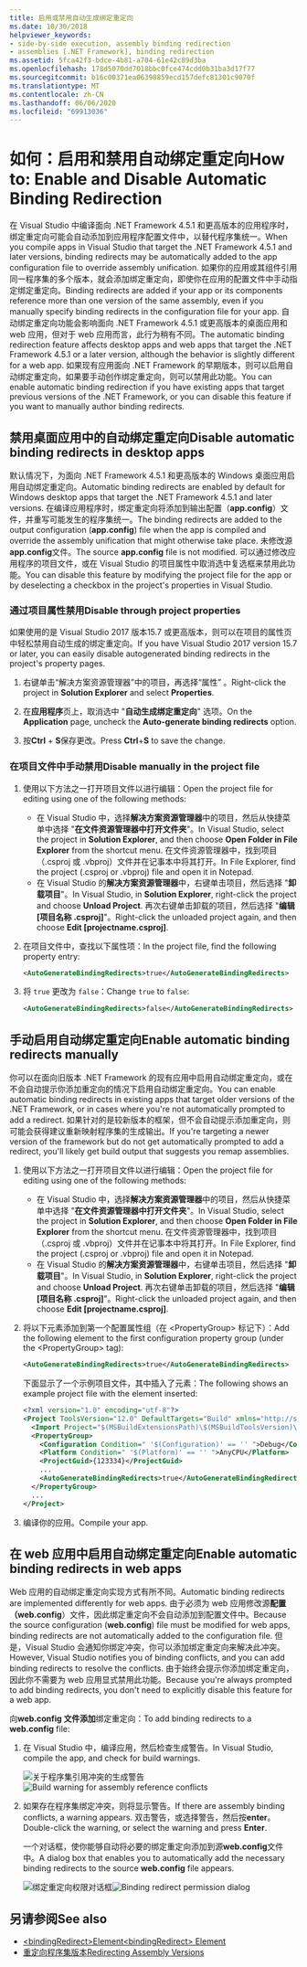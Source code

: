 ```yaml
---
title: 启用或禁用自动生成绑定重定向
ms.date: 10/30/2018
helpviewer_keywords:
- side-by-side execution, assembly binding redirection
- assemblies [.NET Framework], binding redirection
ms.assetid: 5fca42f3-bdce-4b81-a704-61e42c89d3ba
ms.openlocfilehash: 178d5070dd7018bbc0fce474cdd0b31ba3d17f77
ms.sourcegitcommit: b16c00371ea06398859ecd157defc81301c9070f
ms.translationtype: MT
ms.contentlocale: zh-CN
ms.lasthandoff: 06/06/2020
ms.locfileid: "69913036"
---
```

# <a name="how-to-enable-and-disable-automatic-binding-redirection"></a><span data-ttu-id="56556-102">如何：启用和禁用自动绑定重定向</span><span class="sxs-lookup"><span data-stu-id="56556-102">How to: Enable and Disable Automatic Binding Redirection</span></span>

<span data-ttu-id="56556-103">在 Visual Studio 中编译面向 .NET Framework 4.5.1 和更高版本的应用程序时，绑定重定向可能会自动添加到应用程序配置文件中，以替代程序集统一。</span><span class="sxs-lookup"><span data-stu-id="56556-103">When you compile apps in Visual Studio that target the .NET Framework 4.5.1 and later versions, binding redirects may be automatically added to the app configuration file to override assembly unification.</span></span> <span data-ttu-id="56556-104">如果你的应用或其组件引用同一程序集的多个版本，就会添加绑定重定向，即使你在应用的配置文件中手动指定绑定重定向。</span><span class="sxs-lookup"><span data-stu-id="56556-104">Binding redirects are added if your app or its components reference more than one version of the same assembly, even if you manually specify binding redirects in the configuration file for your app.</span></span> <span data-ttu-id="56556-105">自动绑定重定向功能会影响面向 .NET Framework 4.5.1 或更高版本的桌面应用和 web 应用，但对于 web 应用而言，此行为稍有不同。</span><span class="sxs-lookup"><span data-stu-id="56556-105">The automatic binding redirection feature affects desktop apps and web apps that target the .NET Framework 4.5.1 or a later version, although the behavior is slightly different for a web app.</span></span> <span data-ttu-id="56556-106">如果现有应用面向 .NET Framework 的早期版本，则可以启用自动绑定重定向，如果要手动创作绑定重定向，则可以禁用此功能。</span><span class="sxs-lookup"><span data-stu-id="56556-106">You can enable automatic binding redirection if you have existing apps that target previous versions of the .NET Framework, or you can disable this feature if you want to manually author binding redirects.</span></span>

## <a name="disable-automatic-binding-redirects-in-desktop-apps"></a><span data-ttu-id="56556-107">禁用桌面应用中的自动绑定重定向</span><span class="sxs-lookup"><span data-stu-id="56556-107">Disable automatic binding redirects in desktop apps</span></span>

<span data-ttu-id="56556-108">默认情况下，为面向 .NET Framework 4.5.1 和更高版本的 Windows 桌面应用启用自动绑定重定向。</span><span class="sxs-lookup"><span data-stu-id="56556-108">Automatic binding redirects are enabled by default for Windows desktop apps that target the .NET Framework 4.5.1 and later versions.</span></span> <span data-ttu-id="56556-109">在编译应用程序时，绑定重定向将添加到输出配置（**app.config**）文件，并重写可能发生的程序集统一。</span><span class="sxs-lookup"><span data-stu-id="56556-109">The binding redirects are added to the output configuration (**app.config**) file when the app is compiled and override the assembly unification that might otherwise take place.</span></span> <span data-ttu-id="56556-110">未修改源**app.config**文件。</span><span class="sxs-lookup"><span data-stu-id="56556-110">The source **app.config** file is not modified.</span></span> <span data-ttu-id="56556-111">可以通过修改应用程序的项目文件，或在 Visual Studio 的项目属性中取消选中复选框来禁用此功能。</span><span class="sxs-lookup"><span data-stu-id="56556-111">You can disable this feature by modifying the project file for the app or by deselecting a checkbox in the project's properties in Visual Studio.</span></span>

### <a name="disable-through-project-properties"></a><span data-ttu-id="56556-112">通过项目属性禁用</span><span class="sxs-lookup"><span data-stu-id="56556-112">Disable through project properties</span></span>

<span data-ttu-id="56556-113">如果使用的是 Visual Studio 2017 版本15.7 或更高版本，则可以在项目的属性页中轻松禁用自动生成的绑定重定向。</span><span class="sxs-lookup"><span data-stu-id="56556-113">If you have Visual Studio 2017 version 15.7 or later, you can easily disable autogenerated binding redirects in the project's property pages.</span></span>

1. <span data-ttu-id="56556-114">右键单击“解决方案资源管理器”中的项目，再选择“属性”   。</span><span class="sxs-lookup"><span data-stu-id="56556-114">Right-click the project in **Solution Explorer** and select **Properties**.</span></span>

2. <span data-ttu-id="56556-115">在**应用程序**页上，取消选中 "**自动生成绑定重定向**" 选项。</span><span class="sxs-lookup"><span data-stu-id="56556-115">On the **Application** page, uncheck the **Auto-generate binding redirects** option.</span></span>

3. <span data-ttu-id="56556-116">按**Ctrl** + **S**保存更改。</span><span class="sxs-lookup"><span data-stu-id="56556-116">Press **Ctrl**+**S** to save the change.</span></span>

### <a name="disable-manually-in-the-project-file"></a><span data-ttu-id="56556-117">在项目文件中手动禁用</span><span class="sxs-lookup"><span data-stu-id="56556-117">Disable manually in the project file</span></span>

1. <span data-ttu-id="56556-118">使用以下方法之一打开项目文件以进行编辑：</span><span class="sxs-lookup"><span data-stu-id="56556-118">Open the project file for editing using one of the following methods:</span></span>

   - <span data-ttu-id="56556-119">在 Visual Studio 中，选择**解决方案资源管理器**中的项目，然后从快捷菜单中选择 "**在文件资源管理器中打开文件夹**"。</span><span class="sxs-lookup"><span data-stu-id="56556-119">In Visual Studio, select the project in **Solution Explorer**, and then choose **Open Folder in File Explorer** from the shortcut menu.</span></span> <span data-ttu-id="56556-120">在文件资源管理器中，找到项目（.csproj 或 .vbproj）文件并在记事本中将其打开。</span><span class="sxs-lookup"><span data-stu-id="56556-120">In File Explorer, find the project (.csproj or .vbproj) file and open it in Notepad.</span></span>
   - <span data-ttu-id="56556-121">在 Visual Studio 的**解决方案资源管理器**中，右键单击项目，然后选择 "**卸载项目**"。</span><span class="sxs-lookup"><span data-stu-id="56556-121">In Visual Studio, in **Solution Explorer**, right-click the project and choose **Unload Project**.</span></span> <span data-ttu-id="56556-122">再次右键单击卸载的项目，然后选择 "**编辑 [项目名称 .csproj]**"。</span><span class="sxs-lookup"><span data-stu-id="56556-122">Right-click the unloaded project again, and then choose **Edit [projectname.csproj]**.</span></span>

2. <span data-ttu-id="56556-123">在项目文件中，查找以下属性项：</span><span class="sxs-lookup"><span data-stu-id="56556-123">In the project file, find the following property entry:</span></span>

   ```xml
   <AutoGenerateBindingRedirects>true</AutoGenerateBindingRedirects>
   ```

3. <span data-ttu-id="56556-124">将 `true` 更改为 `false`：</span><span class="sxs-lookup"><span data-stu-id="56556-124">Change `true` to `false`:</span></span>

   ```xml
   <AutoGenerateBindingRedirects>false</AutoGenerateBindingRedirects>
   ```

## <a name="enable-automatic-binding-redirects-manually"></a><span data-ttu-id="56556-125">手动启用自动绑定重定向</span><span class="sxs-lookup"><span data-stu-id="56556-125">Enable automatic binding redirects manually</span></span>

<span data-ttu-id="56556-126">你可以在面向旧版本 .NET Framework 的现有应用中启用自动绑定重定向，或在不会自动提示你添加重定向的情况下启用自动绑定重定向。</span><span class="sxs-lookup"><span data-stu-id="56556-126">You can enable automatic binding redirects in existing apps that target older versions of the .NET Framework, or in cases where you're not automatically prompted to add a redirect.</span></span> <span data-ttu-id="56556-127">如果针对的是较新版本的框架，但不会自动提示添加重定向，则可能会获得建议重新映射程序集的生成输出。</span><span class="sxs-lookup"><span data-stu-id="56556-127">If you're targeting a newer version of the framework but do not get automatically prompted to add a redirect, you'll likely get build output that suggests you remap assemblies.</span></span>

1. <span data-ttu-id="56556-128">使用以下方法之一打开项目文件以进行编辑：</span><span class="sxs-lookup"><span data-stu-id="56556-128">Open the project file for editing using one of the following methods:</span></span>

   - <span data-ttu-id="56556-129">在 Visual Studio 中，选择**解决方案资源管理器**中的项目，然后从快捷菜单中选择 "**在文件资源管理器中打开文件夹**"。</span><span class="sxs-lookup"><span data-stu-id="56556-129">In Visual Studio, select the project in **Solution Explorer**, and then choose **Open Folder in File Explorer** from the shortcut menu.</span></span> <span data-ttu-id="56556-130">在文件资源管理器中，找到项目（.csproj 或 .vbproj）文件并在记事本中将其打开。</span><span class="sxs-lookup"><span data-stu-id="56556-130">In File Explorer, find the project (.csproj or .vbproj) file and open it in Notepad.</span></span>
   - <span data-ttu-id="56556-131">在 Visual Studio 的**解决方案资源管理器**中，右键单击项目，然后选择 "**卸载项目**"。</span><span class="sxs-lookup"><span data-stu-id="56556-131">In Visual Studio, in **Solution Explorer**, right-click the project and choose **Unload Project**.</span></span> <span data-ttu-id="56556-132">再次右键单击卸载的项目，然后选择 "**编辑 [项目名称 .csproj]**"。</span><span class="sxs-lookup"><span data-stu-id="56556-132">Right-click the unloaded project again, and then choose **Edit [projectname.csproj]**.</span></span>

2. <span data-ttu-id="56556-133">将以下元素添加到第一个配置属性组（在 \<PropertyGroup> 标记下）：</span><span class="sxs-lookup"><span data-stu-id="56556-133">Add the following element to the first configuration property group (under the \<PropertyGroup> tag):</span></span>

   ```xml
   <AutoGenerateBindingRedirects>true</AutoGenerateBindingRedirects>
   ```

   <span data-ttu-id="56556-134">下面显示了一个示例项目文件，其中插入了元素：</span><span class="sxs-lookup"><span data-stu-id="56556-134">The following shows an example project file with the element inserted:</span></span>

   ```xml
   <?xml version="1.0" encoding="utf-8"?>
   <Project ToolsVersion="12.0" DefaultTargets="Build" xmlns="http://schemas.microsoft.com/developer/msbuild/2003">
     <Import Project="$(MSBuildExtensionsPath)\$(MSBuildToolsVersion)\Microsoft.Common.props" Condition="Exists('$(MSBuildExtensionsPath)\$(MSBuildToolsVersion)\Microsoft.Common.props')" />
     <PropertyGroup>
       <Configuration Condition=" '$(Configuration)' == '' ">Debug</Configuration>
       <Platform Condition=" '$(Platform)' == '' ">AnyCPU</Platform>
       <ProjectGuid>{123334}</ProjectGuid>
       ...
       <AutoGenerateBindingRedirects>true</AutoGenerateBindingRedirects>
     </PropertyGroup>
     ...
   </Project>
   ```

3. <span data-ttu-id="56556-135">编译你的应用。</span><span class="sxs-lookup"><span data-stu-id="56556-135">Compile your app.</span></span>

## <a name="enable-automatic-binding-redirects-in-web-apps"></a><span data-ttu-id="56556-136">在 web 应用中启用自动绑定重定向</span><span class="sxs-lookup"><span data-stu-id="56556-136">Enable automatic binding redirects in web apps</span></span>

<span data-ttu-id="56556-137">Web 应用的自动绑定重定向实现方式有所不同。</span><span class="sxs-lookup"><span data-stu-id="56556-137">Automatic binding redirects are implemented differently for web apps.</span></span> <span data-ttu-id="56556-138">由于必须为 web 应用修改源**配置（web.config**）文件，因此绑定重定向不会自动添加到配置文件中。</span><span class="sxs-lookup"><span data-stu-id="56556-138">Because the source configuration (**web.config**) file must be modified for web apps, binding redirects are not automatically added to the configuration file.</span></span> <span data-ttu-id="56556-139">但是，Visual Studio 会通知你绑定冲突，你可以添加绑定重定向来解决此冲突。</span><span class="sxs-lookup"><span data-stu-id="56556-139">However, Visual Studio notifies you of binding conflicts, and you can add binding redirects to resolve the conflicts.</span></span> <span data-ttu-id="56556-140">由于始终会提示你添加绑定重定向，因此你不需要为 web 应用显式禁用此功能。</span><span class="sxs-lookup"><span data-stu-id="56556-140">Because you're always prompted to add binding redirects, you don't need to explicitly disable this feature for a web app.</span></span>

<span data-ttu-id="56556-141">向**web.config 文件添加**绑定重定向：</span><span class="sxs-lookup"><span data-stu-id="56556-141">To add binding redirects to a **web.config** file:</span></span>

1. <span data-ttu-id="56556-142">在 Visual Studio 中，编译应用，然后检查生成警告。</span><span class="sxs-lookup"><span data-stu-id="56556-142">In Visual Studio, compile the app, and check for build warnings.</span></span>

   <span data-ttu-id="56556-143">![关于程序集引用冲突的生成警告](./media/clr-assemblyrefwarning.png "CLR_AssemblyRefWarning")</span><span class="sxs-lookup"><span data-stu-id="56556-143">![Build warning for assembly reference conflicts](./media/clr-assemblyrefwarning.png "CLR_AssemblyRefWarning")</span></span>

2. <span data-ttu-id="56556-144">如果存在程序集绑定冲突，则将显示警告。</span><span class="sxs-lookup"><span data-stu-id="56556-144">If there are assembly binding conflicts, a warning appears.</span></span> <span data-ttu-id="56556-145">双击警告，或选择警告，然后按**enter**。</span><span class="sxs-lookup"><span data-stu-id="56556-145">Double-click the warning, or select the warning and press **Enter**.</span></span>

   <span data-ttu-id="56556-146">一个对话框，使你能够自动将必要的绑定重定向添加到源**web.config**文件中。</span><span class="sxs-lookup"><span data-stu-id="56556-146">A dialog box that enables you to automatically add the necessary binding redirects to the source **web.config** file appears.</span></span>

   <span data-ttu-id="56556-147">![绑定重定向权限对话框](./media/clr-addbindingredirect.png "CLR_AddBindingRedirect")</span><span class="sxs-lookup"><span data-stu-id="56556-147">![Binding redirect permission dialog](./media/clr-addbindingredirect.png "CLR_AddBindingRedirect")</span></span>

## <a name="see-also"></a><span data-ttu-id="56556-148">另请参阅</span><span class="sxs-lookup"><span data-stu-id="56556-148">See also</span></span>

- [<span data-ttu-id="56556-149">\<bindingRedirect>Element</span><span class="sxs-lookup"><span data-stu-id="56556-149">\<bindingRedirect> Element</span></span>](./file-schema/runtime/bindingredirect-element.md)
- [<span data-ttu-id="56556-150">重定向程序集版本</span><span class="sxs-lookup"><span data-stu-id="56556-150">Redirecting Assembly Versions</span></span>](redirect-assembly-versions.md)
